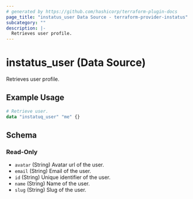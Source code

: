 ```yaml
---
# generated by https://github.com/hashicorp/terraform-plugin-docs
page_title: "instatus_user Data Source - terraform-provider-instatus"
subcategory: ""
description: |-
  Retrieves user profile.
---
```


# instatus_user (Data Source)

Retrieves user profile.

## Example Usage

```terraform
# Retrieve user.
data "instatuq_user" "me" {}
```

<!-- schema generated by tfplugindocs -->
## Schema

### Read-Only

- `avatar` (String) Avatar url of the user.
- `email` (String) Email of the user.
- `id` (String) Unique identifier of the user.
- `name` (String) Name of the user.
- `slug` (String) Slug of the user.
